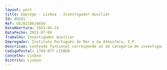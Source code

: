 ```yaml
--- 
layout: post
title: Emprego - Lisboa - Investigador Auxiliar
Id: 88281
Ref: OE202106/0658
DataAbertura: 2021-06-24
DataFecho: 2021-07-08
Trabalho: Investigador Auxiliar
Empregador: Instituto Português do Mar e da Atmosfera, I.P.
Descricao: conteúdo funcional corresponde ao da categoria de investigador auxiliar, constante dos n.ºs 1 e 4 do artigo 5.º do ECIC, no âmbito dos Projetos SNMB MONIT III (MAR 02.01.02 FEAMP 0213) e CEIC (MAR 01.04.02 FEAMP 0012).
CodigoPostal: 1749-077 LISBOA
Concelho: Lisboa
Distrito: Lisboa
--- 
```

